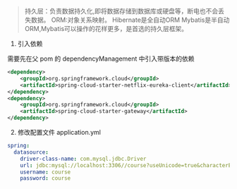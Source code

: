 > 持久层：负责数据持久化,即将数据存储到数据库或硬盘等，断电也不会丢失数据。
> ORM:对象关系映射。
> Hibernate是全自动ORM Mybatis是半自动ORM,Mybatis可以操作的花样更多，是首选的持久层框架。

1. 引入依赖

需要先在父 pom 的 dependencyManagement 中引入带版本的依赖

```xml
<dependency>
    <groupId>org.springframework.cloud</groupId>
    <artifactId>spring-cloud-starter-netflix-eureka-client</artifactId>
</dependency>
<dependency>
    <groupId>org.springframework.cloud</groupId>
    <artifactId>spring-cloud-starter-gateway</artifactId>
</dependency>
```

2. 修改配置文件 application.yml

```yml
spring:
  datasource:
    driver-class-name: com.mysql.jdbc.Driver
    url: jdbc:mysql://localhost:3306//course?useUnicode=true&characterEncoding=utf8&serverTimezone=Asia/Shanghai&useSSL=false&rewriteBatchedStatements=true
    username: course
    password: course
```
